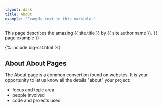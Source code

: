 ```yaml
---
layout: dark
title: About
example: "Example text in this variable."
---
```


This page describes the amazing {{ site.title }} by {{ site.author.name }}.
{{ page.example }}

{% include big-cat.html %}

## About About Pages
The About page is a common convention found on websites.
It is your opportunity to let us know all the details "about" your project:

- focus and topic area
- people involved
- code and projects used
